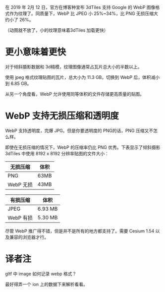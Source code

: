 在 2019 年 2月 12 日，官方在博客种宣布 3dTiles 支持 Google 的 WebP 图像格式作为纹理了。同质量下，WebP 比 JPEG 小 25%~34%，比 PNG 无损压缩大约小了 26%。

（动图就不放了，小的纹理意味着3dTiles 加载更快）

# 更小意味着更快

对于倾斜摄影数据和 3d精模，纹理图像通常占瓦片总大小的半数以上。

使用 jpeg 格式纹理贴图的瓦片，总大小为 11.3 GB，切换到 WebP 后，体积减小到 6.85 GB。

从另一个角度看，WebP 允许使用同等体积的文件存储更高质量的贴图。

# WebP 支持无损压缩和透明度

WebP 支持透明度，完爆 JPG。但是你要透明度的 PNG的话，PNG 压缩又不怎么样。

即使在无损压缩的情况下，WebP 的压缩率仍比 PNG 优秀。下表显示了倾斜摄影 3dTiles 中使用 8192 x 8192 分辨率贴图的文件大小：

| 无损压缩  | 体积 |
| --------- | ---- |
| PNG       | 63MB |
| WebP 无损 | 43MB |

| 有损压缩  | 体积    |
| --------- | ------- |
| JPEG      | 6.93 MB |
| WebP 有损 | 5.30 MB |

尽管 WebP 推广得不错，但是并不是所有的地方都支持了。需要 Cesium 1.54 以及兼容的浏览器才行。

# 译者注

gltf 中 image 如何记录 webp 格式？

最好得弄一个 ion 上的数据下来解析看看。